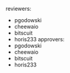 reviewers:
- pgodowski
- cheewaio
- bitscuit
- horis233
approvers:
- pgodowski
- cheewaio
- bitscuit
- horis233